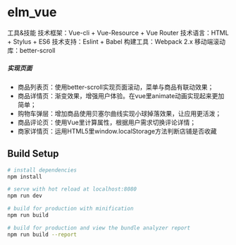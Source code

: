 # elm_vue

工具&技能
技术框架：Vue-cli  +  Vue-Resource  +  Vue Router
技术语言：HTML + Stylus + ES6 
技术支持：Eslint + Babel
构建工具：Webpack 2.x
移动端滚动库：better-scroll

##### 实现页面
- 商品列表页：使用better-scroll实现页面滚动，菜单与商品有联动效果；
- 商品详情页：渐变效果，增强用户体验。在vue里animate动画实现起来更加简单；
- 购物车弹层：增加商品使用贝塞尔曲线实现小球掉落效果，让应用更活泼；
- 商品评论页：使用Vue里计算属性，根据用户需求切换评论详情；
- 商家详情页：运用HTML5里window.localStorage方法判断店铺是否收藏





## Build Setup

```bash
# install dependencies
npm install

# serve with hot reload at localhost:8080
npm run dev

# build for production with minification
npm run build

# build for production and view the bundle analyzer report
npm run build --report
```